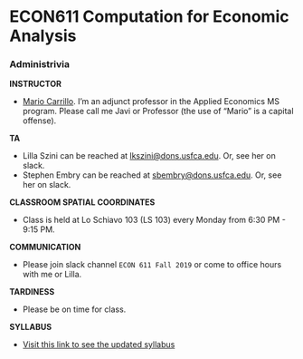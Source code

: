 # ECON611 Computation for Economic Analysis

### Administrivia

**INSTRUCTOR** 
* [Mario Carrillo](https://www.usfca.edu/faculty/mario-carrillo). I’m an adjunct professor in the Applied Economics MS program.  Please call me Javi or Professor (the use of “Mario” is a capital offense). 

**TA** 
* Lilla Szini can be reached at lkszini@dons.usfca.edu. Or, see her on slack.
* Stephen Embry can be reached at sbembry@dons.usfca.edu. Or, see her on slack.

**CLASSROOM SPATIAL COORDINATES**
* Class is held at Lo Schiavo 103 (LS 103) every Monday from 6:30 PM - 9:15 PM.

**COMMUNICATION** 
* Please join slack channel `ECON 611 Fall 2019` or come to office hours with me or Lilla.

**TARDINESS** 
* Please be on time for class. 

**SYLLABUS**
* [Visit this link to see the updated syllabus](https://github.com/majacaci00/ECON611/tree/master/syllabus)
